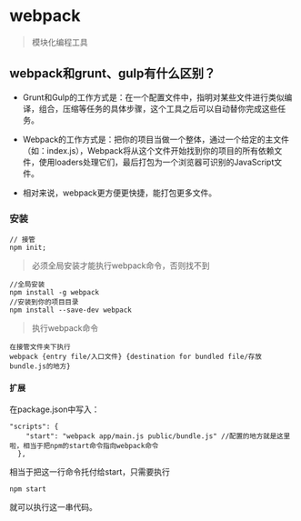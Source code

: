 # webpack

> 模块化编程工具

## webpack和grunt、gulp有什么区别？

* Grunt和Gulp的工作方式是：在一个配置文件中，指明对某些文件进行类似编译，组合，压缩等任务的具体步骤，这个工具之后可以自动替你完成这些任务。

* Webpack的工作方式是：把你的项目当做一个整体，通过一个给定的主文件（如：index.js），Webpack将从这个文件开始找到你的项目的所有依赖文件，使用loaders处理它们，最后打包为一个浏览器可识别的JavaScript文件。

* 相对来说，webpack更方便更快捷，能打包更多文件。

### 安装

```
// 接管
npm init;
```

> 必须全局安装才能执行webpack命令，否则找不到

```
//全局安装
npm install -g webpack
//安装到你的项目目录
npm install --save-dev webpack
```

> 执行webpack命令

```
在接管文件夹下执行
webpack {entry file/入口文件} {destination for bundled file/存放bundle.js的地方}
```

#### 扩展

在package.json中写入：

```
"scripts": {
    "start": "webpack app/main.js public/bundle.js" //配置的地方就是这里啦，相当于把npm的start命令指向webpack命令
  },
```

相当于把这一行命令托付给start，只需要执行

```
npm start
```

就可以执行这一串代码。

